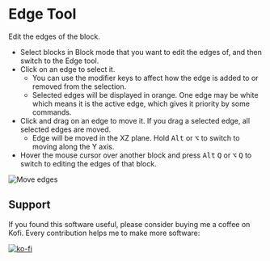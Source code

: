 # Edge Tool

Edit the edges of the block.

* Select blocks in Block mode that you want to edit the edges of, and then switch to the Edge tool.
* Click on an edge to select it.
    * You can use the modifier keys to affect how the edge is added to or removed from the selection.
    * Selected edges will be displayed in orange.  One edge may be white which means it is the active edge, which gives it priority by some commands.
* Click and drag on an edge to move it.  If you drag a selected edge, all selected edges are moved.
    * Edge will be moved in the XZ plane.  Hold <kbd>Alt</kbd> or <kbd>⌥</kbd> to switch to moving along the Y axis.
* Hover the mouse cursor over another block and press <kbd>Alt</kbd> <kbd>Q</kbd> or <kbd>⌥</kbd> <kbd>Q</kbd> to switch to editing the edges of that block.

![Move edges](move_edges.gif)



## Support

If you found this software useful, please consider buying me a coffee on Kofi.  Every contribution helps me to make more software:

[![ko-fi](https://ko-fi.com/img/githubbutton_sm.svg)](https://ko-fi.com/Y8Y43J6OB)

